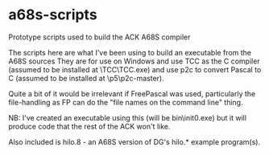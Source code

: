 # a68s-scripts
Prototype scripts used to build the ACK A68S compiler

The scripts here are what I've been using to build an executable from the A68S sources
They are for use on Windows and use TCC as the C compiler (assumed to be installed at \TCC\TCC.exe)
and use p2c to convert Pascal to C (assumed to be installed at \p5\p2c-master).

Quite a bit of it would be irrelevant if FreePascal was used, particularly the file-handling as FP
can do the "file names on the command line" thing.

NB: I've created an executable using this (will be bin\init0.exe) but it will produce code that the rest of the ACK won't like.

Also included is hilo.8 - an A68S version of DG's hilo.* example program(s).
